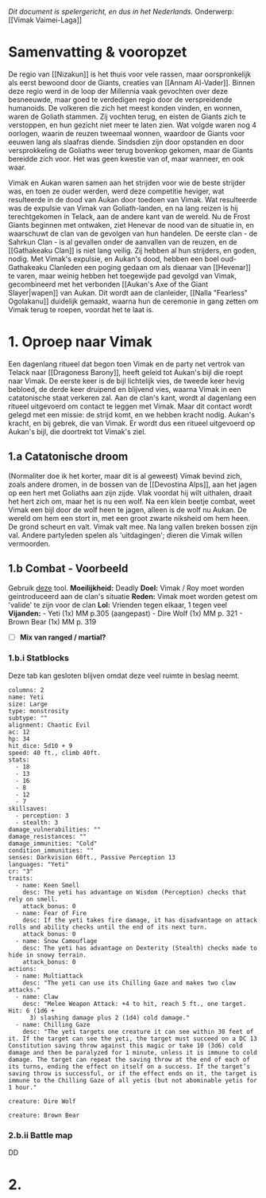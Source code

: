 *Dit document is spelergericht, en dus in het Nederlands.*
Onderwerp: [[Vimak Vaimei-Laga]]
# Samenvatting & vooropzet
De regio van [[Nizakun]] is het thuis voor vele rassen, maar oorspronkelijk als eerst bewoond door de Giants, creaties van [[Annam Al-Vader]]. Binnen deze regio werd in de loop der Millennia vaak gevochten over deze besneeuwde, maar goed te verdedigen regio door de verspreidende humanoids. De volkeren die zich het meest konden vinden, en wonnen, waren de Goliath stammen. Zij vochten terug, en eisten de Giants zich te verstoppen, en hun gezicht niet meer te laten zien. Wat volgde waren nog 4 oorlogen, waarin de reuzen tweemaal wonnen, waardoor de Giants voor eeuwen lang als slaafras diende. Sindsdien zijn door opstanden en door versprokkeling de Goliaths weer terug bovenkop gekomen, maar de Giants bereidde zich voor. Het was geen kwestie van of, maar wanneer, en ook waar. 

Vimak en Aukan waren samen aan het strijden voor wie de beste strijder was, en toen ze ouder werden, werd deze competitie heviger, wat resulteerde in de dood van Aukan door toedoen van Vimak. Wat resulteerde was de expulsie van Vimak van Goliath-landen, en na lang reizen is hij terechtgekomen in Telack, aan de andere kant van de wereld. Nu de Frost Giants beginnen met ontwaken, ziet Henevar de nood van de situatie in, en waarschuwt de clan van de gevolgen van hun handelen. De eerste clan - de Sahrkun Clan - is al gevallen onder de aanvallen van de reuzen, en de [[Gathakeaku Clan]] is niet lang veilig. Zij hebben al hun strijders, en goden, nodig. Met Vimak's expulsie, en Aukan's dood, hebben een boel oud-Gathakeaku Clanleden een poging gedaan om als dienaar van [[Hevenar]] te varen, maar weinig hebben het toegewijde pad gevolgd van Vimak, gecombineerd met het verbonden [[Aukan's Axe of the Giant Slayer|wapen]] van Aukan. Dit wordt aan de clanleider, [[Nalla "Fearless" Ogolakanu]] duidelijk gemaakt, waarna hun de ceremonie in gang zetten om Vimak terug te roepen, voordat het te laat is.
# 1. Oproep naar Vimak
Een dagenlang ritueel dat begon toen Vimak en de party net vertrok van Telack naar [[Dragoness Barony]], heeft geleid tot Aukan's bijl die roept naar Vimak. De eerste keer is de bijl lichtelijk vies, de tweede keer hevig bebloed, de derde keer druipend en blijvend vies, waarna Vimak in een catatonische staat verkeren zal. Aan de clan's kant, wordt al dagenlang een ritueel uitgevoerd om contact te leggen met Vimak. Maar dit contact wordt gelegd met een missie: de strijd komt, en we hebben kracht nodig. Aukan's kracht, en bij gebrek, die van Vimak. Er wordt dus een ritueel uitgevoerd op Aukan's bijl, die doortrekt tot Vimak's ziel. 
## 1.a Catatonische droom
(Normaliter doe ik het korter, maar dit is al geweest)
Vimak bevind zich, zoals andere dromen, in de bossen van de [[Devostina Alps]], aan het jagen op een hert met Goliaths aan zijn zijde. Vlak voordat hij wilt uithalen, draait het hert zich om, maar het is nu een wolf. Na een klein beetje combat, weet Vimak een bijl door de wolf heen te jagen, alleen is de wolf nu Aukan. De wereld om hem een stort in, met een groot zwarte niksheid om hem heen. De grond scheurt en valt. Vimak valt mee.
Na lang vallen breken bossen zijn val. Andere partyleden spelen als 'uitdagingen'; dieren die Vimak willen vermoorden.
## 1.b Combat - Voorbeeld
Gebruik [deze](https://www.dndbeyond.com/encounter-builder) tool.
**Moeilijkheid:** Deadly
**Doel:** Vimak / Roy moet worden geintroduceerd aan de clan's situatie
**Reden:** Vimak moet worden getest om 'valide' te zijn voor de clan
**Lol:** Vrienden tegen elkaar, 1 tegen veel
**Vijanden:** 
	- Yeti (1x) MM p.305 (aangepast) 
	- Dire Wolf (1x) MM p. 321
	- Brown Bear (1x) MM p. 319
- [ ] **Mix van ranged / martial?**
### 1.b.i Statblocks
Deze tab kan gesloten blijven omdat deze veel ruimte in beslag neemt.
```statblock
columns: 2
name: Yeti
size: Large
type: monstrosity
subtype: ""
alignment: Chaotic Evil
ac: 12
hp: 34
hit_dice: 5d10 + 9
speed: 40 ft., climb 40ft.
stats:
  - 18
  - 13
  - 16
  - 8
  - 12
  - 7
skillsaves:
  - perception: 3
  - stealth: 3
damage_vulnerabilities: ""
damage_resistances: ""
damage_immunities: "Cold"
condition_immunities: ""
senses: Darkvision 60ft., Passive Perception 13
languages: "Yeti"
cr: "3"
traits:
  - name: Keen Smell
    desc: The yeti has advantage on Wisdom (Perception) checks that rely on smell.
    attack_bonus: 0
  - name: Fear of Fire
    desc: If the yeti takes fire damage, it has disadvantage on attack rolls and ability checks until the end of its next turn.
    attack_bonus: 0
  - name: Snow Camouflage
    desc: The yeti has advantage on Dexterity (Stealth) checks made to hide in snowy terrain.
    attack_bonus: 0
actions:
  - name: Multiattack
    desc: "The yeti can use its Chilling Gaze and makes two claw attacks."
  - name: Claw
    desc: "Melee Weapon Attack: +4 to hit, reach 5 ft., one target. Hit: 6 (1d6 +
      3) slashing damage plus 2 (1d4) cold damage."
  - name: Chilling Gaze
    desc: "The yeti targets one creature it can see within 30 feet of it. If the target can see the yeti, the target must succeed on a DC 13 Constitution saving throw against this magic or take 10 (3d6) cold damage and then be paralyzed for 1 minute, unless it is immune to cold damage. The target can repeat the saving throw at the end of each of its turns, ending the effect on itself on a success. If the target’s saving throw is successful, or if the effect ends on it, the target is immune to the Chilling Gaze of all yetis (but not abominable yetis for 1 hour."
```

```statblock
creature: Dire Wolf
```
```statblock
creature: Brown Bear
```
### 2.b.ii Battle map
DD
# 2. 